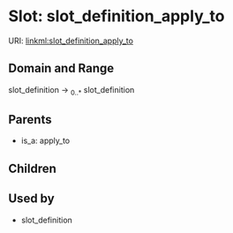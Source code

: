 
# Slot: slot_definition_apply_to




URI: [linkml:slot_definition_apply_to](https://w3id.org/linkml/slot_definition_apply_to)


## Domain and Range

slot_definition &#8594;  <sub>0..*</sub> slot_definition

## Parents

 *  is_a: apply_to

## Children


## Used by

 * slot_definition
